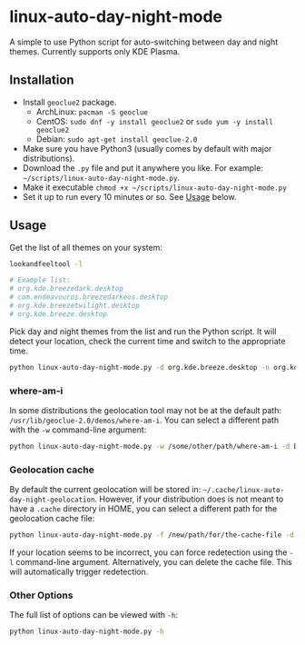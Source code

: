 # linux-auto-day-night-mode
A simple to use Python script for auto-switching between day and night themes. Currently supports only KDE Plasma.

## Installation
- Install `geoclue2` package.
	- ArchLinux: `pacman -S geoclue`
	- CentOS: `sudo dnf -y install geoclue2` or `sudo yum -y install geoclue2`
	- Debian: `sudo apt-get install geoclue-2.0`
- Make sure you have Python3 (usually comes by default with major distributions).
- Download the `.py` file and put it anywhere you like. For example: `~/scripts/linux-auto-day-night-mode.py`.
- Make it executable `chmod +x ~/scripts/linux-auto-day-night-mode.py`
- Set it up to run every 10 minutes or so. See [Usage](#usage) below.

## Usage

Get the list of all themes on your system:
```bash
lookandfeeltool -l

# Example list:
# org.kde.breezedark.desktop
# com.endeavouros.breezedarkeos.desktop
# org.kde.breezetwilight.desktop
# org.kde.breeze.desktop
```

Pick day and night themes from the list and run the Python script. It will detect your location, check the current time and switch to the appropriate time.
```bash
python linux-auto-day-night-mode.py -d org.kde.breeze.desktop -n org.kde.breezedark.desktop
```

### where-am-i
In some distributions the geolocation tool may not be at the default path: `/usr/lib/geoclue-2.0/demos/where-am-i`. You can select a different path with the `-w` command-line argument:
```bash
python linux-auto-day-night-mode.py -w /some/other/path/where-am-i -d DAY_THEME -n NIGHT_THEME
```

### Geolocation cache
By default the current geolocation will be stored in: `~/.cache/linux-auto-day-night-geolocation`. However, if your distribution does is not meant to have a `.cache` directory in HOME, you can select a different path for the geolocation cache file:
```bash
python linux-auto-day-night-mode.py -f /new/path/for/the-cache-file -d DAY_THEME -n NIGHT_THEME
```

If your location seems to be incorrect, you can force redetection using the `-l` command-line argument. Alternatively, you can delete the cache file. This will automatically trigger redetection.

### Other Options
The full list of options can be viewed with `-h`:
```bash
python linux-auto-day-night-mode.py -h
```
